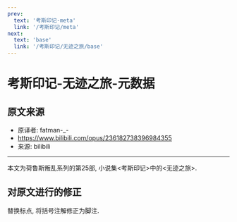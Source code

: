 ```yaml
---
prev:
  text: '考斯印记-meta'
  link: '/考斯印记/meta'
next:
  text: 'base'
  link: '/考斯印记/无迹之旅/base'
---
```


# 考斯印记-无迹之旅-元数据

## 原文来源

+ 原译者: fatman-_-
+ <https://www.bilibili.com/opus/236182738396984355>
+ 来源: bilibili

--------

本文为荷鲁斯叛乱系列的第25部, 小说集<考斯印记>中的<无迹之旅>.

## 对原文进行的修正

替换标点, 将括号注解修正为脚注.

